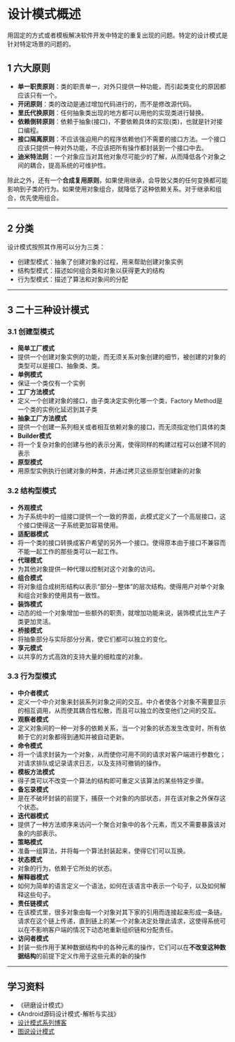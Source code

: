# 设计模式概述

用固定的方式或者模板解决软件开发中特定的重复出现的问题。特定的设计模式是针对特定场景的问题的。

## 1 六大原则

- **单一职责原则**：类的职责单一，对外只提供一种功能，而引起类变化的原因都应该只有一个。
- **开闭原则**：类的改动是通过增加代码进行的，而不是修改源代码。
- **里氏代换原则**：任何抽象类出现的地方都可以用他的实现类进行替换。
- **依赖倒转原则**：依赖于抽象(接口)，不要依赖具体的实现(类)，也就是针对接口编程。
- **接口隔离原则**：不应该强迫用户的程序依赖他们不需要的接口方法。一个接口应该只提供一种对外功能，不应该把所有操作都封装到一个接口中去。
- **迪米特法则**：一个对象应当对其他对象尽可能少的了解，从而降低各个对象之间的耦合，提高系统的可维护性。

除此之外，还有一个**合成复用原则**，如果使用继承，会导致父类的任何变换都可能影响到子类的行为。如果使用对象组合，就降低了这种依赖关系。对于继承和组合，优先使用组合。

---
## 2 分类

设计模式按照其作用可以分为三类：

- 创建型模式：抽象了创建对象的过程，用来帮助创建对象实例
- 结构型模式：描述如何组合类和对象以获得更大的结构
- 行为型模式：描述了算法和对象间的分配

---
## 3 二十三种设计模式

### 3.1 创建型模式

- **简单工厂模式**
 - 提供一个创建对象实例的功能，而无须关系对象创建的细节，被创建的对象的类型可以是接口、抽象类、类。
- **单例模式**
 - 保证一个类仅有一个实例
- **工厂方法模式**
 - 定义一个创建对象的接口，由子类决定实例化哪一个类，Factory Method是一个类的实例化延迟到其子类
- **抽象工厂方法模式**
 - 提供一个创建一系列相关或者相互依赖对象的接口，而无须指定他们具体的类
- **Builder模式**
 - 将一个复杂对象的创建与他的表示分离，使得同样的构建过程可以创建不同的表示
- **原型模式**
 - 用原型实例执行创建对象的种类，并通过拷贝这些原型创建新的对象


### 3.2 结构型模式

- **外观模式**
 - 为子系统中的一组接口提供一个一致的界面，此模式定义了一个高层接口，这个接口使得这一子系统更加容易使用。
- **适配器模式**
 - 将一个类的接口转换成客户希望的另外一个接口。使得原本由于接口不兼容而不能一起工作的那些类可以一起工作。
- **代理模式**
 - 为其他对象提供一种代理以控制对这个对象的访问。
- **组合模式**
 - 将对象组合成树形结构以表示“部分--整体”的层次结构。使得用户对单个对象和组合对象的使用具有一致性。
- **装饰模式**
 - 动态的给一个对象增加一些额外的职责，就增加功能来说，装饰模式比生产子类更加灵活。
- **桥接模式**
 - 将抽象部分与实际部分分离，使它们都可以独立的变化。
- **享元模式**
 - 以共享的方式高效的支持大量的细粒度的对象。

### 3.3 行为型模式

- **中介者模式**
 - 定义一个中介对象来封装系列对象之间的交互。中介者使各个对象不需要显示的相互调用，从而使其耦合性松散，而且可以独立的改变他们之间的交互。
- **观察者模式**
 - 定义对象间的一种一对多的依赖关系，当一个对象的状态发生改变时，所有依赖于它的对象都得到通知并被自动更新。
- **命令模式**
 - 将一个请求封装为一个对象，从而使你可用不同的请求对客户端进行参数化；对请求排队或记录请求日志，以及支持可撤销的操作。
- **模板方法模式**
 - 得子类可以不改变一个算法的结构即可重定义该算法的某些特定步骤。
- **备忘录模式**
 - 是在不破坏封装的前提下，捕获一个对象的内部状态，并在该对象之外保存这个状态。
- **迭代器模式**
 - 提供了一种方法顺序来访问一个聚合对象中的各个元素，而又不需要暴露该对象的内部表示。
- **策略模式**
 - 准备一组算法，并将每一个算法封装起来，使得它们可以互换。
- **状态模式**
 - 对象的行为，依赖于它所处的状态。
- **解释器模式**
 - 如何为简单的语言定义一个语法，如何在该语言中表示一个句子，以及如何解释这些句子。
- **责任链模式**
 - 在该模式里，很多对象由每一个对象对其下家的引用而连接起来形成一条链。请求在这个链上传递，直到链上的某一个对象决定处理此请求，这使得系统可以在不影响客户端的情况下动态地重新组织链和分配责任。
- **访问者模式**
 - 封装一些作用于某种数据结构中的各种元素的操作，它们可以在**不改变这种数据结构**的前提下定义作用于这些元素的新的操作

---
## 学习资料

- 《研磨设计模式》
- 《Android源码设计模式-解析与实战》
- [设计模式系列博客](http://www.jasongj.com/design_pattern/summary/)
- [图说设计模式](http://design-patterns.readthedocs.io/zh_CN/latest/index.html)